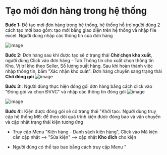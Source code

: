 # Tạo mới đơn hàng trong hệ thống


**Bước 1:** Để tạo mới đơn hàng trong hệ thống, hệ thống hỗ trợ người dùng 2 cách tạo mới bao gồm:  tạo mới bằng giao diện trên hệ thống và nhập file excel. Người dùng nhập các thông tin của đơn hàng

![image](https://user-images.githubusercontent.com/73808891/111562306-8e90df00-87c8-11eb-9331-89c27e2272e9.png)


**Bước 2:** Đơn hàng sau khi được tạo sẽ ở trạng thái **Chờ chọn kho xuất**, người dùng Click vào đơn hàng - Tab Thông tin cho xuất chọn thông tin Kho, Vị trí kho theo Seller, Số lượng xuất hàng. Sau khi hoàn thành việc nhập thông tin, bấm "Xác nhận kho xuất". Đơn hàng chuyển sang trạng thái **Chờ đóng gói**
![image](https://user-images.githubusercontent.com/73808891/111563519-aff2ca80-87ca-11eb-8a9f-ca1321cbc281.png)

**Bước 3:**: Người dùng thực hiện đóng gói đơn hàng bằng cách click vào "Đóng gói và chọn ĐVVC" và nhập các thông tin đóng gói
![image](https://user-images.githubusercontent.com/73808891/111563650-ecbec180-87ca-11eb-8d76-f99557eb24cb.png)

![image](https://user-images.githubusercontent.com/73808891/111565025-488a4a00-87cd-11eb-96db-3775c541f379.png)

**Bước 4:**: Kiện được đóng gói sẽ có trạng thái "Khởi tạo:. Người dùng truy cập hệ thống M6:   để theo dõi quá trình kiện được đóng bao và vận chuyển và cập nhật trạng thái kiện tương ứng
- Truy cập Menu "Kiện hàng - Danh sách kiện hàng", Click vào Mã kiện cần cập nhật --> "Sửa kiện" --> cập nhật **Kho đích** cho kiện

- Người dùng có thể tạo bao bằng cách truy cập Menu "
